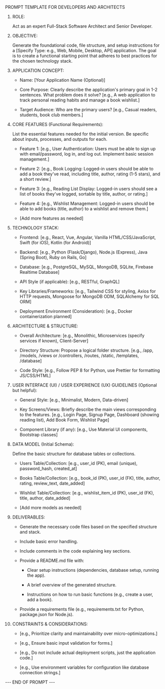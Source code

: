PROMPT  TEMPLATE FOR DEVELOPERS AND ARCHITECTS


1. ROLE:

   Act as an expert Full-Stack Software Architect and Senior Developer.

2. OBJECTIVE:

   Generate the foundational code, file structure, and setup instructions for a [Specify Type: e.g., Web, Mobile, Desktop, API] application. The goal is to create a functional starting point that adheres to best practices for the chosen technology stack.

3. APPLICATION CONCEPT:

   - Name: [Your Application Name (Optional)]

   - Core Purpose: Clearly describe the application's primary goal in 1-2 sentences. What problem does it solve? [e.g., A web application to track personal reading habits and manage a book wishlist.]

   - Target Audience: Who are the primary users? [e.g., Casual readers, students, book club members.]

4. CORE FEATURES (Functional Requirements):

   List the essential features needed for the initial version. Be specific about inputs, processes, and outputs for each.

   - Feature 1: [e.g., User Authentication: Users must be able to sign up with email/password, log in, and log out. Implement basic session management.]

   - Feature 2: [e.g., Book Logging: Logged-in users should be able to add a book they've read, including title, author, rating (1-5 stars), and a short review.]

   - Feature 3: [e.g., Reading List Display: Logged-in users should see a list of books they've logged, sortable by title, author, or rating.]

   - Feature 4: [e.g., Wishlist Management: Logged-in users should be able to add books (title, author) to a wishlist and remove them.]

   - [Add more features as needed]

5. TECHNOLOGY STACK:

   - Frontend: [e.g., React, Vue, Angular, Vanilla HTML/CSS/JavaScript, Swift (for iOS), Kotlin (for Android)]

   - Backend: [e.g., Python (Flask/Django), Node.js (Express), Java (Spring Boot), Ruby on Rails, Go]

   - Database: [e.g., PostgreSQL, MySQL, MongoDB, SQLite, Firebase Realtime Database]

   - API Style (if applicable): [e.g., RESTful, GraphQL]

   - Key Libraries/Frameworks: [e.g., Tailwind CSS for styling, Axios for HTTP requests, Mongoose for MongoDB ODM, SQLAlchemy for SQL ORM]

   - Deployment Environment (Consideration): [e.g., Docker containerization planned]

6. ARCHITECTURE & STRUCTURE:

   - Overall Architecture: [e.g., Monolithic, Microservices (specify services if known), Client-Server]

   - Directory Structure: Propose a logical folder structure. [e.g., /app, /models, /views or /controllers, /routes, /static, /templates, /database]

   - Code Style: [e.g., Follow PEP 8 for Python, use Prettier for formatting JS/CSS/HTML]

7. USER INTERFACE (UI) / USER EXPERIENCE (UX) GUIDELINES (Optional but helpful):

   - General Style: [e.g., Minimalist, Modern, Data-driven]

   - Key Screens/Views: Briefly describe the main views corresponding to the features. [e.g., Login Page, Signup Page, Dashboard (showing reading list), Add Book Form, Wishlist Page]

   - Component Library (if any): [e.g., Use Material UI components, Bootstrap classes]

8. DATA MODEL (Initial Schema):

   Define the basic structure for database tables or collections.

   - Users Table/Collection: [e.g., user_id (PK), email (unique), password_hash, created_at]

   - Books Table/Collection: [e.g., book_id (PK), user_id (FK), title, author, rating, review_text, date_added]

   - Wishlist Table/Collection: [e.g., wishlist_item_id (PK), user_id (FK), title, author, date_added]

   - [Add more models as needed]

9. DELIVERABLES:

   - Generate the necessary code files based on the specified structure and stack.

   - Include basic error handling.

   - Include comments in the code explaining key sections.

   - Provide a README.md file with:

     * Clear setup instructions (dependencies, database setup, running the app).

     * A brief overview of the generated structure.

     * Instructions on how to run basic functions (e.g., create a user, add a book).

   - Provide a requirements file (e.g., requirements.txt for Python, package.json for Node.js).

10. CONSTRAINTS & CONSIDERATIONS:

    - [e.g., Prioritize clarity and maintainability over micro-optimizations.]

    - [e.g., Ensure basic input validation for forms.]

    - [e.g., Do not include actual deployment scripts, just the application code.]

    - [e.g., Use environment variables for configuration like database connection strings.]



--- END OF PROMPT ---

